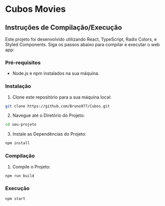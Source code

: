 # Cubos Movies

## Instruções de Compilação/Execução

Este projeto foi desenvolvido utilizando React, TypeScript, Radix Colors, e Styled Components. Siga os passos abaixo para compilar e executar o web app:

### Pré-requisitos

- Node.js e npm instalados na sua máquina.

### Instalação

1. Clone este repositório para a sua máquina local:
```bash
git clone https://github.com/Bruno977/Cubos.git
```
2. Navegue até o Diretório do Projeto:
```bash
cd seu-projeto
```
3. Instale as Dependências do Projeto:
```bash
npm install
```
### Compilação

1. Compile o Projeto:
```bash
npm run build
```

### Execução
```bash
npm start
```
